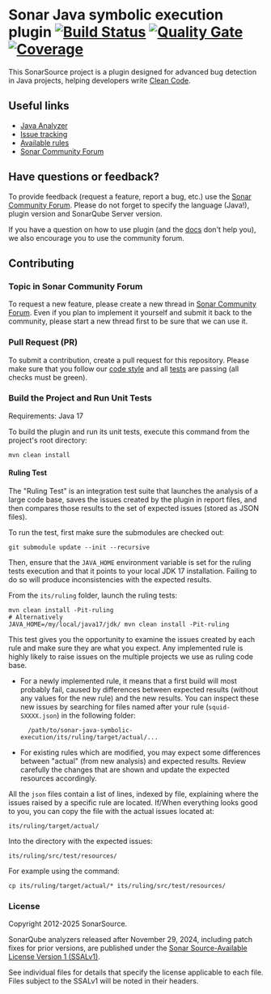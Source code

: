 Sonar Java symbolic execution plugin  [![Build Status](https://api.cirrus-ci.com/github/SonarSource/sonar-java-symbolic-execution.svg?branch=master)](https://cirrus-ci.com/github/SonarSource/sonar-java) [![Quality Gate](https://next.sonarqube.com/sonarqube/api/project_badges/measure?project=org.sonarsource.java%3Asonar-java-symbolic-execution&metric=alert_status)](https://next.sonarqube.com/sonarqube/dashboard?id=org.sonarsource.java%3Asonar-java-symbolic-execution) [![Coverage](https://next.sonarqube.com/sonarqube/api/project_badges/measure?project=org.sonarsource.java%3Asonar-java-symbolic-execution&metric=coverage)](https://next.sonarqube.com/sonarqube/component_measures/domain/Coverage?id=org.sonarsource.java%3Asonar-java-symbolic-execution)
==========

This SonarSource project is a plugin designed for advanced bug detection in Java projects, helping developers write [Clean Code](https://www.sonarsource.com/solutions/clean-code/).

Useful links
------------

* [Java Analyzer](https://github.com/SonarSource/sonar-java)
* [Issue tracking](https://jira.sonarsource.com/browse/SONARSE/)
* [Available rules](https://rules.sonarsource.com/java/tag/symbolic-execution/)
* [Sonar Community Forum](https://community.sonarsource.com/)

Have questions or feedback?
---------------------------

To provide feedback (request a feature, report a bug, etc.) use the [Sonar Community Forum](https://community.sonarsource.com/). Please do not forget to specify the language (Java!), plugin version and SonarQube Server version.

If you have a question on how to use plugin (and the [docs](https://docs.sonarsource.com/sonarqube-server/latest/analyzing-source-code/languages/java/) don't help you), we also encourage you to use the community forum.

Contributing
------------

### Topic in Sonar Community Forum

To request a new feature, please create a new thread in [Sonar Community Forum](https://community.sonarsource.com/). Even if you plan to implement it yourself and submit it back to the community, please start a new thread first to be sure that we can use it.

### Pull Request (PR)

To submit a contribution, create a pull request for this repository. Please make sure that you follow our [code style](https://github.com/SonarSource/sonar-developer-toolset#code-style) and all [tests](#testing) are passing (all checks must be green).

### Build the Project and Run Unit Tests

Requirements: Java 17

To build the plugin and run its unit tests, execute this command from the project's root directory:

    mvn clean install


#### Ruling Test

The "Ruling Test" is an integration test suite that launches the analysis of a large code base, saves the issues created by the plugin in 
report files, and then compares those results to the set of expected issues (stored as JSON files).

To run the test, first make sure the submodules are checked out:

    git submodule update --init --recursive

Then, ensure that the `JAVA_HOME` environment variable is set for the ruling tests execution and that it points to your local JDK 17 installation.
Failing to do so will produce inconsistencies with the expected results.

From the `its/ruling` folder, launch the ruling tests:

    mvn clean install -Pit-ruling
    # Alternatively
    JAVA_HOME=/my/local/java17/jdk/ mvn clean install -Pit-ruling

This test gives you the opportunity to examine the issues created by each rule and make sure they are what you expect. 
Any implemented rule is highly likely to raise issues on the multiple projects we use as ruling code base.

* For a newly implemented rule, it means that a first build will most probably fail, caused by differences between expected results 
(without any values for the new rule) and the new results. You can inspect these new issues by searching for files named after your rule 
(`squid-SXXXX.json`) in the following folder:

        /path/to/sonar-java-symbolic-execution/its/ruling/target/actual/...

* For existing rules which are modified, you may expect some differences between "actual" (from new analysis) and expected results. 
Review carefully the changes that are shown and update the expected resources accordingly.

All the `json` files contain a list of lines, indexed by file, explaining where the issues raised by a specific rule are located. 
If/When everything looks good to you, you can copy the file with the actual issues located at:

    its/ruling/target/actual/

Into the directory with the expected issues:

    its/ruling/src/test/resources/

For example using the command:

    cp its/ruling/target/actual/* its/ruling/src/test/resources/

### License

Copyright 2012-2025 SonarSource.

SonarQube analyzers released after November 29, 2024, including patch fixes for prior versions, are published under the [Sonar Source-Available License Version 1 (SSALv1)](LICENSE.txt).

See individual files for details that specify the license applicable to each file.
Files subject to the SSALv1 will be noted in their headers.
